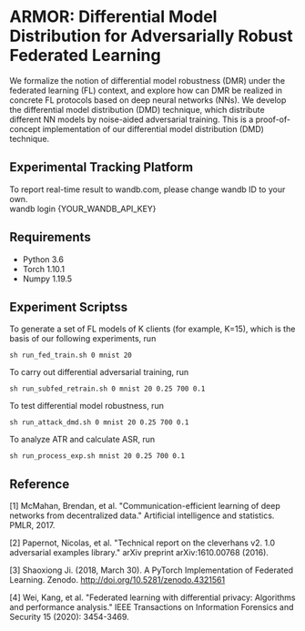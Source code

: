 # ARMOR: Differential Model Distribution for Adversarially Robust Federated Learning

We formalize the notion of differential model robustness (DMR) under the federated learning (FL) context,
and explore how can DMR be realized in concrete FL protocols based on deep neural networks (NNs).
We develop the differential model distribution (DMD) technique,
which distribute different NN models by noise-aided adversarial training.
This is a proof-of-concept implementation of our differential model distribution (DMD) technique.


## Experimental Tracking Platform

To report real-time result to wandb.com, please change wandb ID to your own. \
wandb login {YOUR_WANDB_API_KEY}

## Requirements
* Python 3.6
* Torch 1.10.1
* Numpy 1.19.5

## Experiment Scriptss

To generate a set of FL models of K clients (for example, K=15),
which is the basis of our following experiments, run

``` 
sh run_fed_train.sh 0 mnist 20
``` 

To carry out differential adversarial training, run

``` 
sh run_subfed_retrain.sh 0 mnist 20 0.25 700 0.1
``` 

To test differential model robustness, run

``` 
sh run_attack_dmd.sh 0 mnist 20 0.25 700 0.1
``` 

To analyze ATR and calculate ASR, run

``` 
sh run_process_exp.sh mnist 20 0.25 700 0.1
``` 


## Reference
[1] McMahan, Brendan, et al. "Communication-efficient learning of deep networks from decentralized data." Artificial intelligence and statistics. PMLR, 2017.

[2] Papernot, Nicolas, et al. "Technical report on the cleverhans v2. 1.0 adversarial examples library." arXiv preprint arXiv:1610.00768 (2016).

[3] Shaoxiong Ji. (2018, March 30). A PyTorch Implementation of Federated Learning. Zenodo. http://doi.org/10.5281/zenodo.4321561

[4] Wei, Kang, et al. "Federated learning with differential privacy: Algorithms and performance analysis." IEEE Transactions on Information Forensics and Security 15 (2020): 3454-3469.